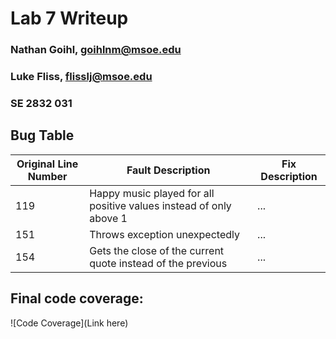 # Lab 7 Writeup
### Nathan Goihl, goihlnm@msoe.edu
### Luke Fliss, flisslj@msoe.edu
### SE 2832 031


## Bug Table
Original Line Number | Fault Description | Fix Description 
-------------------- | ----------------- | ---------------
119 | Happy music played for all positive values instead of only above 1 | ... |
151 | Throws exception unexpectedly | ... |
154 | Gets the close of the current quote instead of the previous | ... |


## Final code coverage:
![Code Coverage](Link here)